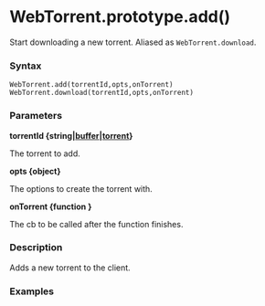 # WebTorrent.prototype.add()

 Start downloading a new torrent. Aliased as `WebTorrent.download`.

### Syntax
    WebTorrent.add(torrentId,opts,onTorrent) WebTorrent.download(torrentId,opts,onTorrent)
### Parameters
 **torrentId  {string|[buffer](https://github.com/feross/buffer/blob/master/index.js)|[torrent](https://github.com/OlaviSau/webtorrent-docs/edit/master/lib/torrent.md)}**
 
 The torrent to add.
 
 
 **opts {object}**
 
 The options to create the torrent with.
 
 
  <b>onTorrent {function }</b>
   
   
   The cb to be called after the function finishes.
   
### Description
Adds a new torrent to the client.
### Examples
